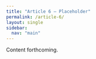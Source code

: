 ```yaml
---
title: "Article 6 – Placeholder"
permalink: /article-6/
layout: single
sidebar:
  nav: "main"
---
```


Content forthcoming.

